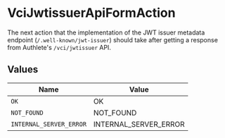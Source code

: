 # VciJwtissuerApiFormAction

The next action that the implementation of the JWT issuer metadata
endpoint (`/.well-known/jwt-issuer`) should take after getting
a response from Authlete's `/vci/jwtissuer` API.



## Values

| Name                    | Value                   |
| ----------------------- | ----------------------- |
| `OK`                    | OK                      |
| `NOT_FOUND`             | NOT_FOUND               |
| `INTERNAL_SERVER_ERROR` | INTERNAL_SERVER_ERROR   |